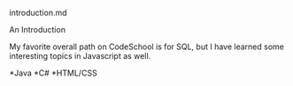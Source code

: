 introduction.md

An Introduction

My favorite overall path on CodeSchool is for SQL, but I have learned some interesting topics in Javascript as well.

*Java
*C#
*HTML/CSS
